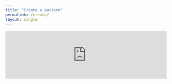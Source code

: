```yaml
---
title: "Create a pattern"
permalink: /create/
layout: single
---
```


<iframe 
    src="https://rfgn9p.csb.app/" 
    width="100%" 
    style="border:none;">
</iframe>